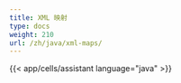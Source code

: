 ```yaml
---
title: XML 映射
type: docs
weight: 210
url: /zh/java/xml-maps/
---
```

{{< app/cells/assistant language="java" >}}
